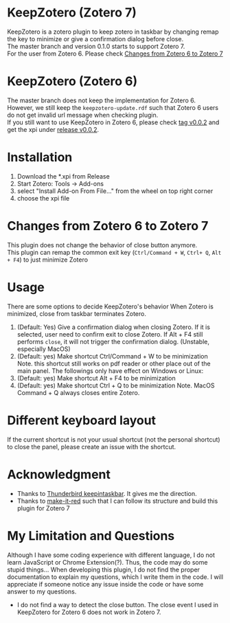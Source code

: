 # KeepZotero (Zotero 7)
KeepZotero is a zotero plugin to keep zotero in taskbar by changing remap the key to minimize or give a confirmation dialog before close.  
The master branch and version 0.1.0 starts to support Zotero 7.  
For the user from Zotero 6. Please check [Changes from Zotero 6 to Zotero 7](#changes-from-zotero-6-to-zotero-7)

# KeepZotero (Zotero 6)
The master branch does not keep the implementation for Zotero 6. However, we still keep the `keepzotero-update.rdf` such that Zotero 6 users do not get invalid url message when checking plugin.  
If you still want to use KeepZotero in Zotero 6, please check [tag v0.0.2](https://github.com/yhmtsai/KeepZotero/tree/v0.0.2) and get the xpi under [release v0.0.2](https://github.com/yhmtsai/KeepZotero/releases/tag/v0.0.2).

# Installation
1. Download the *.xpi from Release
2. Start Zotero: Tools -> Add-ons
3. select "Install Add-on From File..." from the wheel on top right corner
4. choose the xpi file

# Changes from Zotero 6 to Zotero 7
This plugin does not change the behavior of close button anymore.  
This plugin can remap the common exit key (`Ctrl/Command + W`, `Ctrl+ Q`, `Alt + F4`) to just minimize Zotero

# Usage
There are some options to decide KeepZotero's behavior
When Zotero is minimized, close from taskbar terminates Zotero.
1. (Default: Yes) Give a confirmation dialog when closing Zotero. If it is selected, user need to confirm exit to close Zotero. If Alt + F4 still performs `close`, it will not trigger the confirmation dialog. (Unstable, especially MacOS)
2. (Default: yes) Make shortcut Ctrl/Command + W to be minimization
Note. this shortcut still works on pdf reader or other place out of the main panel.
The followings only have effect on Windows or Linux:
3. (Default: yes) Make shortcut Alt + F4 to be minimization
4. (Default: yes) Make shortcut Ctrl + Q to be minimization Note. MacOS Command + Q always closes entire Zotero.

# Different keyboard layout
If the current shortcut is not your usual shortcut (not the personal shortcut) to close the panel, please create an issue with the shortcut.

# Acknowledgment
- Thanks to [Thunderbird keepintaskbar](https://github.com/martinzilak/keepintaskbar). It gives me the direction.
- Thanks to [make-it-red](https://github.com/zotero/make-it-red) such that I can follow its structure and build this plugin for Zotero 7

# My Limitation and Questions
Although I have some coding experience with different language, I do not learn JavaScript or Chrome Extension(?). Thus, the code may do some stupid things... When developing this plugin, I do not find the proper documentation to explain my questions, which I write them in the code. I will appreciate if someone notice any issue inside the code or have some answer to my questions.
- I do not find a way to detect the close button. The close event I used in KeepZotero for Zotero 6 does not work in Zotero 7.
